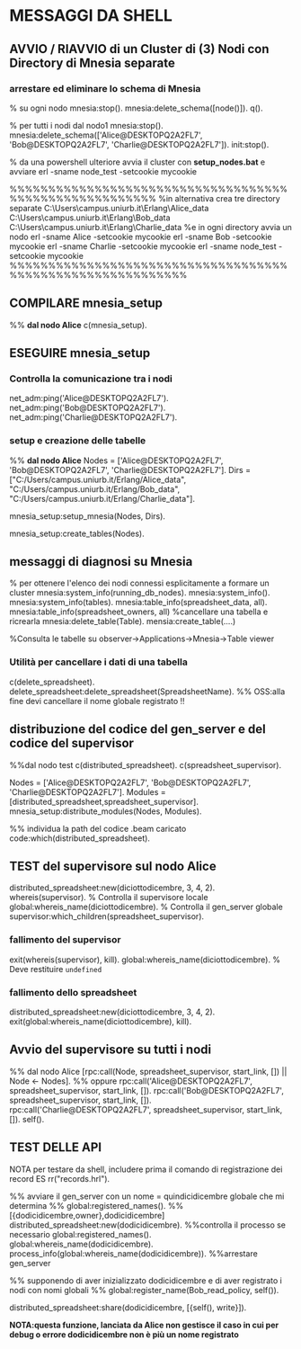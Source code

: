 # MESSAGGI DA SHELL

## AVVIO / RIAVVIO di un Cluster di (3) Nodi con Directory di Mnesia separate

### arrestare ed eliminare lo schema di Mnesia

% su ogni nodo
mnesia:stop().
mnesia:delete_schema([node()]).
q().

% per tutti i nodi dal nodo1
mnesia:stop().
mnesia:delete_schema(['Alice@DESKTOPQ2A2FL7', 'Bob@DESKTOPQ2A2FL7', 'Charlie@DESKTOPQ2A2FL7']).
init:stop().

% da una powershell ulteriore avvia il cluster con **setup_nodes.bat**
e avviare
erl -sname node_test -setcookie mycookie

%%%%%%%%%%%%%%%%%%%%%%%%%%%%%%%%%%%%%%%%%%%%%%%%%%%%%%%
%in alternativa crea tre directory separate
C:\Users\campus.uniurb.it\Erlang\Alice_data
C:\Users\campus.uniurb.it\Erlang\Bob_data
C:\Users\campus.uniurb.it\Erlang\Charlie_data
%e in ogni directory avvia un nodo
erl -sname Alice -setcookie mycookie
erl -sname Bob -setcookie mycookie
erl -sname Charlie -setcookie mycookie
erl -sname node_test -setcookie mycookie
%%%%%%%%%%%%%%%%%%%%%%%%%%%%%%%%%%%%%%%%%%%%%%%%%%%%%%%%%%%

## COMPILARE mnesia_setup

%% **dal nodo Alice**
c(mnesia_setup).

## ESEGUIRE mnesia_setup

### Controlla la comunicazione tra i nodi

net_adm:ping('Alice@DESKTOPQ2A2FL7').
net_adm:ping('Bob@DESKTOPQ2A2FL7').
net_adm:ping('Charlie@DESKTOPQ2A2FL7').

### setup e creazione delle tabelle

%% **dal nodo Alice**
Nodes = ['Alice@DESKTOPQ2A2FL7', 'Bob@DESKTOPQ2A2FL7', 'Charlie@DESKTOPQ2A2FL7'].
Dirs = ["C:/Users/campus.uniurb.it/Erlang/Alice_data",
        "C:/Users/campus.uniurb.it/Erlang/Bob_data",
        "C:/Users/campus.uniurb.it/Erlang/Charlie_data"].

mnesia_setup:setup_mnesia(Nodes, Dirs).

mnesia_setup:create_tables(Nodes).

## messaggi di diagnosi su Mnesia 

% per ottenere l'elenco dei nodi connessi esplicitamente a formare  un cluster
mnesia:system_info(running_db_nodes).
mnesia:system_info().
mnesia:system_info(tables).
mnesia:table_info(spreadsheet_data, all).
mnesia:table_info(spreadsheet_owners, all)
%cancellare una tabella e ricrearla
mnesia:delete_table(Table).
mensia:create_table(....)

%Consulta le tabelle su observer->Applications->Mnesia->Table viewer

### Utilità per cancellare  i dati di una tabella

c(delete_spreadsheet).
delete_spreadsheet:delete_spreadsheet(SpreadsheetName).
%% OSS:alla fine devi cancellare il nome globale registrato !!



## distribuzione del codice del gen_server e del codice del supervisor

%%dal nodo test
c(distributed_spreadsheet).
c(spreadsheet_supervisor).
 
Nodes = ['Alice@DESKTOPQ2A2FL7', 'Bob@DESKTOPQ2A2FL7', 'Charlie@DESKTOPQ2A2FL7'].
Modules = [distributed_spreadsheet,spreadsheet_supervisor].
mnesia_setup:distribute_modules(Nodes, Modules).

%% individua la path del codice .beam caricato
code:which(distributed_spreadsheet).

## TEST del supervisore sul nodo Alice

distributed_spreadsheet:new(diciottodicembre, 3, 4, 2).
whereis(supervisor). % Controlla il supervisore locale
global:whereis_name(diciottodicembre). % Controlla il gen_server globale
supervisor:which_children(spreadsheet_supervisor).

### fallimento del supervisor

exit(whereis(supervisor), kill).
global:whereis_name(diciottodicembre). % Deve restituire `undefined`

### fallimento dello spreadsheet

distributed_spreadsheet:new(diciottodicembre, 3, 4, 2).
exit(global:whereis_name(diciottodicembre), kill).

## Avvio del supervisore su tutti i nodi

%% dal nodo Alice
 [rpc:call(Node, spreadsheet_supervisor, start_link, []) || Node <- Nodes].
%% oppure
rpc:call('Alice@DESKTOPQ2A2FL7', spreadsheet_supervisor, start_link, []).
rpc:call('Bob@DESKTOPQ2A2FL7', spreadsheet_supervisor, start_link, []).
rpc:call('Charlie@DESKTOPQ2A2FL7', spreadsheet_supervisor, start_link, []).
self().

## TEST DELLE API

NOTA per testare da shell, includere prima il comando di registrazione dei record
ES rr("records.hrl").

%% avviare il gen_server con un nome = quindicidicembre globale che mi determina
%% global:registered_names().     %%[{dodicidicembre,owner},dodicidicembre]
distributed_spreadsheet:new(dodicidicembre).
%%controlla il processo se necessario
global:registered_names().
global:whereis_name(dodicidicembre).
process_info(global:whereis_name(dodicidicembre)).
%%arrestare gen_server

%% supponendo di aver inizializzato dodicidicembre e di aver registrato i nodi con nomi globali
%% global:register_name(Bob_read_policy, self()).

distributed_spreadsheet:share(dodicidicembre, [{self(), write}]).

**NOTA:questa funzione, lanciata da Alice non gestisce il caso in cui per debug o errore dodicidicembre non è più un nome registrato**


